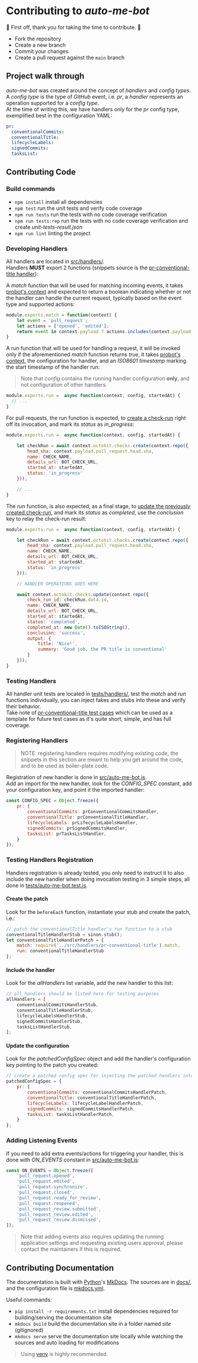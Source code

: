 # Contributing to <em>auto-me-bot</em>

:clap: First off, thank you for taking the time to contribute. :clap:

- Fork the repository
- Create a new branch
- Commit your changes
- Create a pull request against the `main` branch

## Project walk through

*auto-me-bot* was created around the concept of *handlers* and *config types*.<br/>
A *config type* is the type of *GitHub* event, i.e. *pr*, a *handler* represents an operation supported for a *config type*.<br/>
At the time of writing this, we have handlers only for the *pr* config type, exemplified best in the configuration YAML:

```yaml
pr:
  conventionalCommits:
  conventionalTitle:
  lifecycleLabels:
  signedCommits:
  tasksList:
```

## Contributing Code

### Build commands

- `npm install` install all dependencies
- `npm test` run the unit tests and verify code coverage
- `npm run tests` run the tests with no code coverage verification
- `npm run tests:rep` run the tests with no code coverage verification and create *unit-tests-result.json*
- `npm run lint` linting the project

### Developing Handlers

All handlers are located in [src/handlers/](https://github.com/TomerFi/auto-me-bot/tree/main/src/handlers).<br/>
Handlers **MUST** export 2 functions (snippets source is the [pr-conventional-title handler](https://github.com/TomerFi/auto-me-bot/blob/main/src/handlers/pr-conventional-title.js)):

A *match* function that will be used for matching incoming events, it takes [probot's context](https://probot.github.io/api/latest/classes/context.Context.html) and expected to return a boolean indicating whether or not the handler can handle the current request, typically based on the event type and supported actions:

```javascript
module.exports.match = function(context) {
    let event = 'pull_request';
    let actions = ['opened', 'edited'];
    return event in context.payload ? actions.includes(context.payload.action) : false;
}
```

A *run* function that will be used for handling a request, it will be invoked only if the aforementioned *match* function returns *true*, it takes [probot's context](https://probot.github.io/api/latest/classes/context.Context.html), the configuration for handler, and an *ISO8601 timestamp* marking the start timestamp of the handler run:

> Note that *config* contains the running handler configuration **only**, and not configuration of other handlers.

```javascript
module.exports.run =  async function(context, config, startedAt) {
  // ...
}
```

For pull requests, the run function is expected, to [create a check-run](https://docs.github.com/en/rest/checks/runs#create-a-check-run) right off its invocation, and mark its *status* as *in_progress*:

```javascript
module.exports.run =  async function(context, config, startedAt) {

    let checkRun = await context.octokit.checks.create(context.repo({
        head_sha: context.payload.pull_request.head.sha,
        name: CHECK_NAME,
        details_url: BOT_CHECK_URL,
        started_at: startedAt,
        status: 'in_progress'
    }));

    // ...
}
```

The *run* function, is also expected, as a final stage, to [update the previously created check-run](https://docs.github.com/en/rest/checks/runs#update-a-check-run), and mark its *status* as *completed*, use the *conclusion* key to relay the check-run result:

```javascript
module.exports.run =  async function(context, config, startedAt) {

    let checkRun = await context.octokit.checks.create(context.repo({
        head_sha: context.payload.pull_request.head.sha,
        name: CHECK_NAME,
        details_url: BOT_CHECK_URL,
        started_at: startedAt,
        status: 'in_progress'
    }));

    // HANDLER OPERATIONS GOES HERE

    await context.octokit.checks.update(context.repo({
        check_run_id: checkRun.data.id,
        name: CHECK_NAME,
        details_url: BOT_CHECK_URL,
        started_at: startedAt,
        status: 'completed',
        completed_at: new Date().toISOString(),
        conclusion: 'success',
        output: {
            title: 'Nice!',
            summary: 'Good job, the PR title is conventional'
        }
    }));
}
```

### Testing Handlers

All handler unit tests are located in [tests/handlers/](https://github.com/TomerFi/auto-me-bot/tree/main/tests/handlers), test the *match* and *run* functions individually, you can inject fakes and stubs into these and verify their behavior.<br/>
Take note of [pr-conventional-title test cases](https://github.com/TomerFi/auto-me-bot/blob/main/tests/handlers/pr-conventional-title.test.js) which can be used as a template for future test cases as it's quite short, simple, and has full coverage.

### Registering Handlers

> NOTE: registering handlers requires modifying existing code, the snippets in this section are meant to help you get around the code, and to be used as boiler-plate code.

Registration of new handler is done in [src/auto-me-bot.js](https://github.com/TomerFi/auto-me-bot/blob/main/src/auto-me-bot.js).<br/>
Add an import for the new handler, look for the *CONFIG_SPEC* constant, add your configuration key, and point it the imported handler:

```javascript
const CONFIG_SPEC = Object.freeze({
    pr: {
        conventionalCommits: prConventionalCommitsHandler,
        conventionalTitle: prConventionalTitleHandler,
        lifecycleLabels: prLifecycleLabelsHandler,
        signedCommits: prSignedCommitsHandler,
        tasksList: prTasksListHandler,
    }
});
```

### Testing Handlers Registration

Handlers registration is already tested, you only need to instruct it to also include the new handler when doing invocation testing in 3 simple steps, all done in [tests/auto-me-bot.test.js](https://github.com/TomerFi/auto-me-bot/blob/main/tests/auto-me-bot.test.js).

#### Create the patch

Look for the `beforeEach` function, instantiate your stub and create the patch, i.e.:

```javascript
// patch the conventionalTitle handler's run function to a stub
conventionalTitleHandlerStub = sinon.stub();
let conventionalTitleHandlerPatch = {
    match: require('../src/handlers/pr-conventional-title').match,
    run: conventionalTitleHandlerStub
};
```

#### Include the handler

Look for the *allHandlers* list variable, add the new handler to this list:

```javascript
// all handlers should be listed here for testing purposes
allHandlers = [
    conventionalCommitsHandlerStub,
    conventionalTitleHandlerStub,
    lifecycleLabelsHandlerStub,
    signedCommitsHandlerStub,
    tasksListHandlerStub,
];
```

#### Update the configuration

Look for the *patchedConfigSpec* object and add the handler's configuration key pointing to the patch you created:

```javascript
// create a patched config spec for injecting the patched handlers into the application
patchedConfigSpec = {
    pr: {
        conventionalCommits: conventionalCommitsHandlerPatch,
        conventionalTitle: conventionalTitleHandlerPatch,
        lifecycleLabels: lifecycleLabelHandlerPatch,
        signedCommits: signedCommitsHandlerPatch,
        tasksList: tasksListHandlerPatch,
    }
};
```

### Adding Listening Events

If you need to add extra events/actions for triggering your handler, this is done with *ON_EVENTS* constant in [src/auto-me-bot.js](https://github.com/TomerFi/auto-me-bot/blob/main/src/auto-me-bot.js):

```javascript
const ON_EVENTS = Object.freeze([
    'pull_request.opened',
    'pull_request.edited',
    'pull_request.synchronize',
    'pull_request.closed',
    'pull_request.ready_for_review',
    'pull_request.reopened',
    'pull_request_review.submitted',
    'pull_request_review.edited',
    'pull_request_review.dismissed',
]);
```

> Note that adding events also requires updating the running application settings and requesting existing users approval, please contact the maintainers if this is required.

## Contributing Documentation

The documentation is built with [Python](https://www.python.org/)'s [MkDocs](https://www.mkdocs.org/).
The sources are in [docs/](https://github.com/TomerFi/auto-me-bot/tree/main/docs), and the configuration file is [mkdocs.yml](https://github.com/TomerFi/auto-me-bot/blob/main/mkdocs.yml).

Useful commands:

- `pip install -r requirements.txt` install dependencies required for building/serving the documentation site
- `mkdocs build` build the documentation site in a folder named *site* (gitignored)
- `mkdocs serve` serve the documentation site locally while watching the sources and auto loading for modifications

> Using [venv](https://docs.python.org/3/tutorial/venv.html) is highly recommended.
